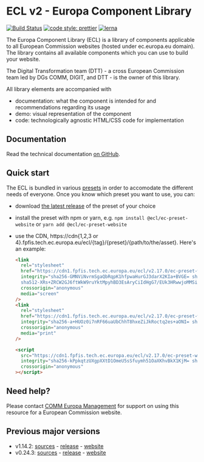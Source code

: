 # ECL v2 - Europa Component Library

[![Build Status](https://drone.fpfis.eu/api/badges/ec-europa/europa-component-library/status.svg)](https://drone.fpfis.eu/ec-europa/europa-component-library)
[![code style: prettier](https://img.shields.io/badge/code_style-prettier-ff69b4.svg?style=flat-square)](https://github.com/prettier/prettier)
[![lerna](https://img.shields.io/badge/maintained%20with-lerna-cc00ff.svg)](https://lernajs.io/)

The Europa Component Library (ECL) is a library of components applicable to all European Commission websites (hosted under ec.europa.eu domain). The library contains all available components which you can use to build your website.

The Digital Transformation team (DTT) - a cross European Commission team led by DGs COMM, DIGIT, and DTT - is the owner of this library.

All library elements are accompanied with

- documentation: what the component is intended for and recommendations regarding its usage
- demo: visual representation of the component
- code: technologically agnostic HTML/CSS code for implementation

## Documentation

Read the technical documentation [on GitHub](docs/README.md).

## Quick start

The ECL is bundled in various [presets](docs/06-presets.md) in order to accomodate the different needs of everyone. Once you know which preset you want to use, you can:

- download [the latest release](https://github.com/ec-europa/europa-component-library/releases/latest) of the preset of your choice
- install the preset with npm or yarn, e.g. `npm install @ecl/ec-preset-website` or `yarn add @ecl/ec-preset-website`
- use the CDN, https://cdn{1,2,3 or 4}.fpfis.tech.ec.europa.eu/ecl/{tag}/{preset}/{path/to/the/asset}. Here's an example:

  ```html
  <link
    rel="stylesheet"
    href="https://cdn1.fpfis.tech.ec.europa.eu/ecl/v2.17.0/ec-preset-website/styles/ecl-ec-preset-website.css"
    integrity="sha256-GMNViNvrmSgaQbRqpK1hfpwaHurGJ3darX2KIa+BVGE= sha384-qyiUXuE1hDRz82ifPaR038pClJSpLfz/Dpu8hhAu4Az0eBIQ1qFOS47h2qT8xHDm
    sha512-XRs+ZRCW2GJ6ftWkW9ruYktMpyhBD3EsAryCiIdHgG7/EUk3HRwwjoMMSinzRyvtHaAtNfV+tOG2C8fa00B/LQ=="
    crossorigin="anonymous"
    media="screen"
  />
  <link
    rel="stylesheet"
    href="https://cdn1.fpfis.tech.ec.europa.eu/ecl/v2.17.0/ec-preset-website/styles/ecl-ec-preset-website-print.css"
    integrity="sha256-a+HUOz0i7nRF66uaUbChhT8hxeZiJkRoctq2es+aONI= sha384-NjrehZ4Rlgo15rb1dBXeLbwb719HP77DLIeYymKEmBPV/jcOE+IQKEaejaYh25qR sha512-srNf5U49/bVp4CHhQSLg8ZyPxXOqzUKkIjdbp3wbAX9YzRNS7/ygO1TARdsxeJVMu+mXwphCfCrFH0v7q7RMGw=="
    crossorigin="anonymous"
    media="print"
  />
  ```

  ```html
  <script
    src="https://cdn1.fpfis.tech.ec.europa.eu/ecl/v2.17.0/ec-preset-website/scripts/ecl-ec-preset-website.js"
    integrity="sha256-kPpkqtzUXgpXXtD1OmeU5sSfuymh51OaXKhvBkX1KjM= sha384-H13J7il2zpNjq8VsqOUGaasZztv6h5pZoo4SDQHhVcknDrNmP34FyqAIeWy0USI2 sha512-60XcHHW3ZzDqrXXnAL+a+3ML8P40Yb4Ovu3MHa+/s9R8wEuHuPPje7WBQmhs8gEc8k/GmpRisPp68M39jCjCHQ=="
    crossorigin="anonymous"
  ></script>
  ```

## Need help?

Please contact [COMM Europa Management](mailto:Europamanagement@ec.europa.eu) for support on using this resource for a European Commission website.

## Previous major versions

- v1.14.2: [sources](https://github.com/ec-europa/europa-component-library/tree/v1) - [release](https://github.com/ec-europa/europa-component-library/releases/tag/v1.14.2) - [website](https://ec.europa.eu/component-library/v1.14.2/)
- v0.24.3: [sources](https://github.com/ec-europa/europa-component-library/tree/v0) - [release](https://github.com/ec-europa/europa-component-library/releases/tag/v0.24.3) - [website](https://ec.europa.eu/component-library/v0.24.3/)
